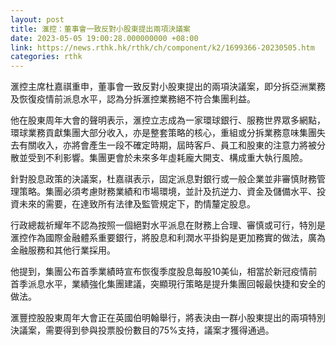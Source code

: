 ```yaml
---
layout: post
title: 滙控：董事會一致反對小股東提出兩項決議案
date: 2023-05-05 19:00:28.000000000 +08:00
link: https://news.rthk.hk/rthk/ch/component/k2/1699366-20230505.htm
categories: rthk
---
```


滙控主席杜嘉祺重申，董事會一致反對小股東提出的兩項決議案，即分拆亞洲業務及恢復疫情前派息水平，認為分拆滙控業務絕不符合集團利益。

他在股東周年大會的聲明表示，滙控立志成為一家環球銀行、服務世界眾多網點，環球業務貢獻集團大部分收入，亦是整套策略的核心，重組或分拆業務意味集團失去有關收入，亦將會產生一段不確定時期，屆時客戶、員工和股東的注意力將被分散並受到不利影響。集團更會於未來多年虛耗龐大開支、構成重大執行風險。

針對股息政策的決議案，杜嘉祺表示，固定派息對銀行或一般企業並非審慎財務管理策略。集團必須考慮財務業績和市場環境，並計及抗逆力、資金及儲備水平、投資未來的需要，在達致所有法律及監管規定下，酌情釐定股息。

行政總裁祈耀年不認為按照一個絕對水平派息在財務上合理、審慎或可行，特別是滙控作為國際金融體系重要銀行，將股息和利潤水平掛鈎是更加務實的做法，廣為金融服務和其他行業採用。

他提到，集團公布首季業績時宣布恢復季度股息每股10美仙，相當於新冠疫情前首季派息水平，業績強化集團建議，突顯現行策略是提升集團回報最快捷和安全的做法。

滙豐控股股東周年大會正在英國伯明翰舉行，將表決由一群小股東提出的兩項特別決議案，需要得到參與投票股份數目的75%支持，議案才獲得通過。

